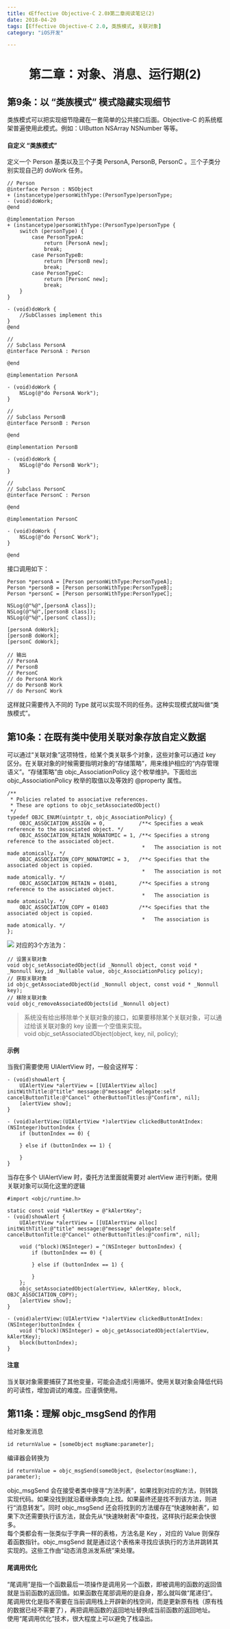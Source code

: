 ```yaml
---
title: 《Effective Objective-C 2.0》第二章阅读笔记(2)  
date: 2018-04-20 
tags: [Effective Objective-C 2.0, 类族模式, 关联对象]  
category: "iOS开发"  

---
```


# <center>第二章：对象、消息、运行期(2)</center>

## 第9条：以 “类族模式” 模式隐藏实现细节
类族模式可以把实现细节隐藏在一套简单的公共接口后面。Objective-C 的系统框架普遍使用此模式。例如：UIButton NSArray NSNumber 等等。

#### 自定义 “类族模式”
定义一个 Person 基类以及三个子类 PersonA, PersonB, PersonC 。三个子类分别实现自己的 doWork 任务。

~~~ objc
// Person
@interface Person : NSObject
+ (instancetype)personWithType:(PersonType)personType;
- (void)doWork;
@end

@implementation Person
+ (instancetype)personWithType:(PersonType)personType {
    switch (personType) {
        case PersonTypeA:
            return [PersonA new];
            break;
        case PersonTypeB:
            return [PersonB new];
            break;
        case PersonTypeC:
            return [PersonC new];
            break;
    }
}

- (void)doWork {
    //SubClasses implement this
}
@end

//
// Subclass PersonA
@interface PersonA : Person

@end

@implementation PersonA

- (void)doWork {
    NSLog(@"do PersonA Work");
}

//
// Subclass PersonB
@interface PersonB : Person

@end

@implementation PersonB

- (void)doWork {
    NSLog(@"do PersonB Work");
}

//
// Subclass PersonC
@interface PersonC : Person

@end

@implementation PersonC

- (void)doWork {
    NSLog(@"do PersonC Work");
}

@end

~~~
接口调用如下：

~~~ objc
Person *personA = [Person personWithType:PersonTypeA];
Person *personB = [Person personWithType:PersonTypeB];
Person *personC = [Person personWithType:PersonTypeC];

NSLog(@"%@",[personA class]);
NSLog(@"%@",[personB class]);
NSLog(@"%@",[personC class]);

[personA doWork];
[personB doWork];
[personC doWork];

// 输出
// PersonA
// PersonB
// PersonC
// do PersonA Work
// do PersonB Work
// do PersonC Work
~~~
这样就只需要传入不同的 Type 就可以实现不同的任务。这种实现模式就叫做“类族模式”。

## 第10条：在既有类中使用关联对象存放自定义数据
可以通过“关联对象”这项特性，给某个类关联多个对象，这些对象可以通过 key 区分。在关联对象的时候需要指明对象的“存储策略”，用来维护相应的“内存管理语义”。“存储策略”由 objc_AssociationPolicy 这个枚举维护。下面给出 objc_AssociationPolicy 枚举的取值以及等效的 @property 属性。

~~~ objc
/**
 * Policies related to associative references.
 * These are options to objc_setAssociatedObject()
 */
typedef OBJC_ENUM(uintptr_t, objc_AssociationPolicy) {
    OBJC_ASSOCIATION_ASSIGN = 0,           /**< Specifies a weak reference to the associated object. */
    OBJC_ASSOCIATION_RETAIN_NONATOMIC = 1, /**< Specifies a strong reference to the associated object. 
                                            *   The association is not made atomically. */
    OBJC_ASSOCIATION_COPY_NONATOMIC = 3,   /**< Specifies that the associated object is copied. 
                                            *   The association is not made atomically. */
    OBJC_ASSOCIATION_RETAIN = 01401,       /**< Specifies a strong reference to the associated object.
                                            *   The association is made atomically. */
    OBJC_ASSOCIATION_COPY = 01403          /**< Specifies that the associated object is copied.
                                            *   The association is made atomically. */
};
~~~
![](http://ovsbvt5li.bkt.clouddn.com/18-4-20/99689322.jpg)
对应的3个方法为：

~~~ objc
// 设置关联对象
void objc_setAssociatedObject(id _Nonnull object, const void * _Nonnull key,id _Nullable value, objc_AssociationPolicy policy);
// 获取关联对象
id objc_getAssociatedObject(id _Nonnull object, const void * _Nonnull key);                         
// 移除关联对象
void objc_removeAssociatedObjects(id _Nonnull object)   
~~~

> 系统没有给出移除单个关联对象的接口，如果要移除某个关联对象，可以通过给该关联对象的 key 设置一个空值来实现。  
> void objc_setAssociatedObject(object, key, nil, policy);

#### 示例
当我们需要使用 UIAlertView 时，一般会这样写：

~~~ objc
- (void)showAlert {
	UIAlertView *alertView = [[UIAlertView alloc] initWithTitle:@"title" message:@"message" delegate:self cancelButtonTitle:@"Cancel" otherButtonTitles:@"Confirm", nil];
	[alertView show];
}

- (void)alertView:(UIAlertView *)alertView clickedButtonAtIndex:(NSInteger)buttonIndex {
    if (buttonIndex == 0) {
        
    } else if (buttonIndex == 1) {
        
    }
}
~~~
当存在多个 UIAlertView 时，委托方法里面就需要对 alertView 进行判断。使用关联对象可以简化这里的逻辑

~~~ objc
#import <objc/runtime.h>

static const void *kAlertKey = @"kAlertKey";
- (void)showAlert {
	UIAlertView *alertView = [[UIAlertView alloc] initWithTitle:@"title" message:@"message" delegate:self cancelButtonTitle:@"Cancel" otherButtonTitles:@"confirm", nil];
	
	void (^block)(NSInteger) = ^(NSInteger buttonIndex) {
		if (buttonIndex == 0) {
            
		} else if (buttonIndex == 1) {
            
		}
	};
	objc_setAssociatedObject(alertView, kAlertKey, block, OBJC_ASSOCIATION_COPY);
	[alertView show];
}

- (void)alertView:(UIAlertView *)alertView clickedButtonAtIndex:(NSInteger)buttonIndex {
    void (^block)(NSInteger) = objc_getAssociatedObject(alertView, kAlertKey);
    block(buttonIndex);
}
~~~

#### 注意
当关联对象需要捕获了其他变量，可能会造成引用循环。使用关联对象会降低代码的可读性，增加调试的难度。应谨慎使用。

## 第11条：理解 objc_msgSend 的作用
给对象发消息

~~~ objc
id returnValue = [someObject msgName:parameter];
~~~
编译器会转换为

~~~ objc
id returnValue = objc_msgSend(someObject, @selector(msgName:), parameter);
~~~
objc_msgSend 会在接受者类中搜寻“方法列表”，如果找到对应的方法，则转跳实现代码。如果没找到就沿着继承类向上找。如果最终还是找不到该方法，则进行“消息转发”。同时 objc_msgSend 还会将找到的方法缓存在“快速映射表”，如果下次还需要执行该方法，就会先从“快速映射表”中查找，这样执行起来会快很多。  
每个类都会有一张类似于字典一样的表格，方法名是 Key ，对应的 Value 则保存着函数指针。objc_msgSend 就是通过这个表格来寻找应该执行的方法并跳转其实现的。这些工作由“动态消息派发系统”来处理。
#### 尾调用优化
“尾调用”是指一个函数最后一项操作是调用另一个函数，即被调用的函数的返回值就是当前函数的返回值。如果函数在尾部调用的是自身，那么就叫做“尾递归”。    
尾调用优化是指不需要在当前调用栈上开辟新的栈空间，而是更新原有栈（原有栈的数据已经不需要了），再把调用函数的返回地址替换成当前函数的返回地址。  
使用“尾调用优化”技术，很大程度上可以避免了栈溢出。  